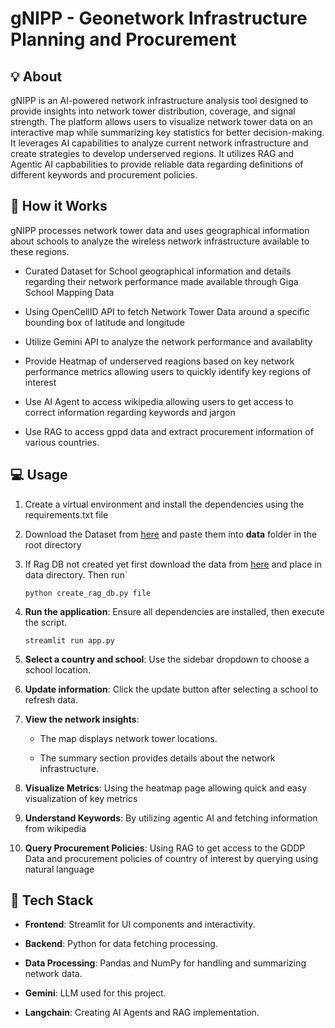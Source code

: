# gNIPP - Geonetwork Infrastructure Planning and Procurement
## 💡 About

gNIPP is an AI-powered network infrastructure analysis tool designed to provide insights into network tower distribution, coverage, and signal strength. The platform allows users to visualize network tower data on an interactive map while summarizing key statistics for better decision-making. It leverages AI capabilities to analyze current network infrastructure and create strategies to develop underserved regions. It utilizes RAG and Agentic AI capbabilities to provide reliable data regarding definitions of different keywords and procurement policies.

## 🔎 How it Works

gNIPP processes network tower data and uses geographical information about schools to analyze the wireless network infrastructure available to these regions.

- Curated Dataset for School geographical information and details regarding their network performance made available through Giga School Mapping Data
  
- Using OpenCellID API to fetch Network Tower Data around a specific bounding box of latitude and longitude
    
- Utilize Gemini API to analyze the network performance and availablity

- Provide Heatmap of underserved reagions based on key network performance metrics allowing users to quickly identify key regions of interest

- Use AI Agent to access wikipedia allowing users to get access to correct information regarding keywords and jargon

- Use RAG to access gppd data and extract procurement information of various countries.
    

## 💻 Usage

1. Create a virtual environment and install the dependencies using the requirements.txt file
2. Download the Dataset from [here](https://drive.google.com/drive/folders/1gliQCbbAX8s4cyq0gpQKvZjnMpbnEPiI) and paste them into **data** folder in the root directory
3. If Rag DB not created yet first download the data from [here](https://drive.google.com/file/d/1l13gzPOywjLYtO1XQek-EZcB9Awy2Teq/view?usp=sharing) and place in data directory. Then run`
    ```
    python create_rag_db.py file
    ```
5. **Run the application**: Ensure all dependencies are installed, then execute the script.
    
    ```
    streamlit run app.py
    ```
    
6. **Select a country and school**: Use the sidebar dropdown to choose a school location.
7. **Update information**: Click the update button after selecting a school to refresh data. 
8. **View the network insights**:
    
    - The map displays network tower locations.
        
    - The summary section provides details about the network infrastructure.
9. **Visualize Metrics**: Using the heatmap page allowing quick and easy visualization of key metrics
10. **Understand Keywords**: By utilizing agentic AI and fetching information from wikipedia
11. **Query Procurement Policies**: Using RAG to get access to the GDDP Data and procurement policies of country of interest by querying using natural language
    

## 🧰 Tech Stack

- **Frontend**: Streamlit for UI components and interactivity.
    
- **Backend**: Python for data fetching processing.
    
- **Data Processing**: Pandas and NumPy for handling and summarizing network data.

- **Gemini**: LLM used for this project.
  
- **Langchain**: Creating AI Agents and RAG implementation.
